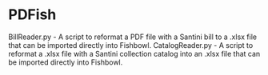 # PDFish
BillReader.py - A script to reformat a PDF file with a Santini bill to a .xlsx file that can be imported directly into Fishbowl.
CatalogReader.py - A script to reformat a .xlsx file with a Santini collection catalog into an .xlsx file that can be imported directly into Fishbowl.
